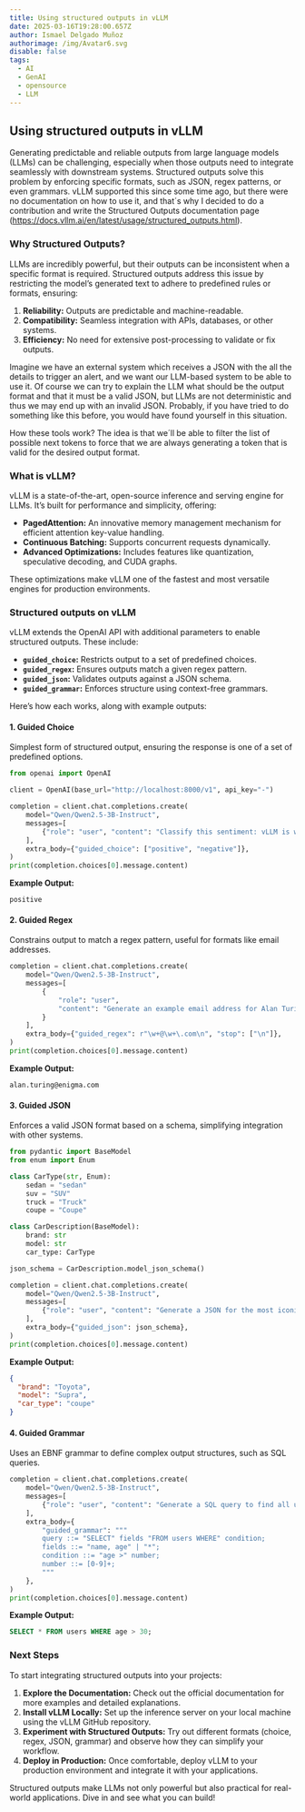 ```yaml
---
title: Using structured outputs in vLLM
date: 2025-03-16T19:28:00.657Z
author: Ismael Delgado Muñoz
authorimage: /img/Avatar6.svg
disable: false
tags:
  - AI
  - GenAI
  - opensource
  - LLM
---
```

## Using structured outputs in vLLM
Generating predictable and reliable outputs from large language models (LLMs) can be challenging, especially when those outputs need to integrate seamlessly with downstream systems. Structured outputs solve this problem by enforcing specific formats, such as JSON, regex patterns, or even grammars. vLLM supported this since some time ago, but there were no documentation on how to use it, and that´s why I decided to do a contribution and write the Structured Outputs documentation page (https://docs.vllm.ai/en/latest/usage/structured_outputs.html).

### Why Structured Outputs?

LLMs are incredibly powerful, but their outputs can be inconsistent when a specific format is required. Structured outputs address this issue by restricting the model’s generated text to adhere to predefined rules or formats, ensuring:

1. **Reliability:** Outputs are predictable and machine-readable.
2. **Compatibility:** Seamless integration with APIs, databases, or other systems.
3. **Efficiency:** No need for extensive post-processing to validate or fix outputs.

Imagine we have an external system which receives a JSON with the all the details to trigger an alert, and we want our LLM-based system to be able to use it. Of course we can try to explain the LLM what should be the output format and that it must be a valid JSON, but LLMs are not deterministic and thus we may end up with an invalid JSON. Probably, if you have tried to do something like this before, you would have found yourself in this situation.

How these tools work? The idea is that we´ll be able to filter the list of possible next tokens to force that we are always generating a token that is valid for the desired output format.

### What is vLLM?

vLLM is a state-of-the-art, open-source inference and serving engine for LLMs. It’s built for performance and simplicity, offering:

- **PagedAttention:** An innovative memory management mechanism for efficient attention key-value handling.
- **Continuous Batching:** Supports concurrent requests dynamically.
- **Advanced Optimizations:** Includes features like quantization, speculative decoding, and CUDA graphs.

These optimizations make vLLM one of the fastest and most versatile engines for production environments.

### Structured outputs on vLLM

vLLM extends the OpenAI API with additional parameters to enable structured outputs. These include:

- **`guided_choice`:** Restricts output to a set of predefined choices.
- **`guided_regex`:** Ensures outputs match a given regex pattern.
- **`guided_json`:** Validates outputs against a JSON schema.
- **`guided_grammar`:** Enforces structure using context-free grammars.

Here’s how each works, along with example outputs:

#### **1. Guided Choice**

Simplest form of structured output, ensuring the response is one of a set of predefined options.

```python
from openai import OpenAI

client = OpenAI(base_url="http://localhost:8000/v1", api_key="-")

completion = client.chat.completions.create(
    model="Qwen/Qwen2.5-3B-Instruct",
    messages=[
        {"role": "user", "content": "Classify this sentiment: vLLM is wonderful!"}
    ],
    extra_body={"guided_choice": ["positive", "negative"]},
)
print(completion.choices[0].message.content)
```

**Example Output:**

```
positive
```

#### **2. Guided Regex**

Constrains output to match a regex pattern, useful for formats like email addresses.

```python
completion = client.chat.completions.create(
    model="Qwen/Qwen2.5-3B-Instruct",
    messages=[
        {
            "role": "user",
            "content": "Generate an example email address for Alan Turing at Enigma. End in .com.",
        }
    ],
    extra_body={"guided_regex": r"\w+@\w+\.com\n", "stop": ["\n"]},
)
print(completion.choices[0].message.content)
```

**Example Output:**

```
alan.turing@enigma.com
```

#### **3. Guided JSON**

Enforces a valid JSON format based on a schema, simplifying integration with other systems.

```python
from pydantic import BaseModel
from enum import Enum

class CarType(str, Enum):
    sedan = "sedan"
    suv = "SUV"
    truck = "Truck"
    coupe = "Coupe"

class CarDescription(BaseModel):
    brand: str
    model: str
    car_type: CarType

json_schema = CarDescription.model_json_schema()

completion = client.chat.completions.create(
    model="Qwen/Qwen2.5-3B-Instruct",
    messages=[
        {"role": "user", "content": "Generate a JSON for the most iconic car from the 90s."}
    ],
    extra_body={"guided_json": json_schema},
)
print(completion.choices[0].message.content)
```

**Example Output:**

```json
{
  "brand": "Toyota",
  "model": "Supra",
  "car_type": "coupe"
}
```

#### **4. Guided Grammar**

Uses an EBNF grammar to define complex output structures, such as SQL queries.

```python
completion = client.chat.completions.create(
    model="Qwen/Qwen2.5-3B-Instruct",
    messages=[
        {"role": "user", "content": "Generate a SQL query to find all users older than 30."}
    ],
    extra_body={
        "guided_grammar": """
        query ::= "SELECT" fields "FROM users WHERE" condition;
        fields ::= "name, age" | "*";
        condition ::= "age >" number;
        number ::= [0-9]+;
        """
    },
)
print(completion.choices[0].message.content)
```

**Example Output:**

```sql
SELECT * FROM users WHERE age > 30;
```

### **Next Steps**

To start integrating structured outputs into your projects:

1. **Explore the Documentation:** Check out the official documentation for more examples and detailed explanations.
2. **Install vLLM Locally:** Set up the inference server on your local machine using the vLLM GitHub repository.
3. **Experiment with Structured Outputs:** Try out different formats (choice, regex, JSON, grammar) and observe how they can simplify your workflow.
4. **Deploy in Production:** Once comfortable, deploy vLLM to your production environment and integrate it with your applications.

Structured outputs make LLMs not only powerful but also practical for real-world applications. Dive in and see what you can build!